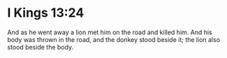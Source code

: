 # I Kings 13:24

And as he went away a lion met him on the road and killed him. And his body was thrown in the road, and the donkey stood beside it; the lion also stood beside the body.
